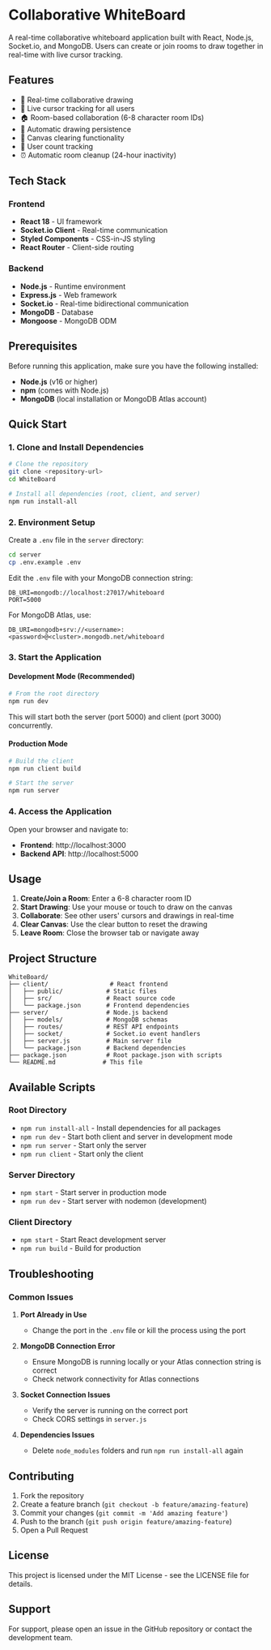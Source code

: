 # Collaborative WhiteBoard

A real-time collaborative whiteboard application built with React, Node.js, Socket.io, and MongoDB. Users can create or join rooms to draw together in real-time with live cursor tracking.

## Features

- 🎨 Real-time collaborative drawing
- 👥 Live cursor tracking for all users
- 🏠 Room-based collaboration (6-8 character room IDs)
- 💾 Automatic drawing persistence
- 🧹 Canvas clearing functionality
- 👤 User count tracking
- ⏰ Automatic room cleanup (24-hour inactivity)

## Tech Stack

### Frontend
- **React 18** - UI framework
- **Socket.io Client** - Real-time communication
- **Styled Components** - CSS-in-JS styling
- **React Router** - Client-side routing

### Backend
- **Node.js** - Runtime environment
- **Express.js** - Web framework
- **Socket.io** - Real-time bidirectional communication
- **MongoDB** - Database
- **Mongoose** - MongoDB ODM

## Prerequisites

Before running this application, make sure you have the following installed:

- **Node.js** (v16 or higher)
- **npm** (comes with Node.js)
- **MongoDB** (local installation or MongoDB Atlas account)

## Quick Start

### 1. Clone and Install Dependencies

```bash
# Clone the repository
git clone <repository-url>
cd WhiteBoard

# Install all dependencies (root, client, and server)
npm run install-all
```

### 2. Environment Setup

Create a `.env` file in the `server` directory:

```bash
cd server
cp .env.example .env
```

Edit the `.env` file with your MongoDB connection string:

```env
DB_URI=mongodb://localhost:27017/whiteboard
PORT=5000
```

For MongoDB Atlas, use:
```env
DB_URI=mongodb+srv://<username>:<password>@<cluster>.mongodb.net/whiteboard
```

### 3. Start the Application

#### Development Mode (Recommended)
```bash
# From the root directory
npm run dev
```

This will start both the server (port 5000) and client (port 3000) concurrently.

#### Production Mode
```bash
# Build the client
npm run client build

# Start the server
npm run server
```

### 4. Access the Application

Open your browser and navigate to:
- **Frontend**: http://localhost:3000
- **Backend API**: http://localhost:5000

## Usage

1. **Create/Join a Room**: Enter a 6-8 character room ID
2. **Start Drawing**: Use your mouse or touch to draw on the canvas
3. **Collaborate**: See other users' cursors and drawings in real-time
4. **Clear Canvas**: Use the clear button to reset the drawing
5. **Leave Room**: Close the browser tab or navigate away

## Project Structure

```
WhiteBoard/
├── client/                 # React frontend
│   ├── public/            # Static files
│   ├── src/               # React source code
│   └── package.json       # Frontend dependencies
├── server/                # Node.js backend
│   ├── models/            # MongoDB schemas
│   ├── routes/            # REST API endpoints
│   ├── socket/            # Socket.io event handlers
│   ├── server.js          # Main server file
│   └── package.json       # Backend dependencies
├── package.json           # Root package.json with scripts
└── README.md             # This file
```

## Available Scripts

### Root Directory
- `npm run install-all` - Install dependencies for all packages
- `npm run dev` - Start both client and server in development mode
- `npm run server` - Start only the server
- `npm run client` - Start only the client

### Server Directory
- `npm start` - Start server in production mode
- `npm run dev` - Start server with nodemon (development)

### Client Directory
- `npm start` - Start React development server
- `npm run build` - Build for production

## Troubleshooting

### Common Issues

1. **Port Already in Use**
   - Change the port in the `.env` file or kill the process using the port

2. **MongoDB Connection Error**
   - Ensure MongoDB is running locally or your Atlas connection string is correct
   - Check network connectivity for Atlas connections

3. **Socket Connection Issues**
   - Verify the server is running on the correct port
   - Check CORS settings in `server.js`

4. **Dependencies Issues**
   - Delete `node_modules` folders and run `npm run install-all` again

## Contributing

1. Fork the repository
2. Create a feature branch (`git checkout -b feature/amazing-feature`)
3. Commit your changes (`git commit -m 'Add amazing feature'`)
4. Push to the branch (`git push origin feature/amazing-feature`)
5. Open a Pull Request

## License

This project is licensed under the MIT License - see the LICENSE file for details.

## Support

For support, please open an issue in the GitHub repository or contact the development team. 